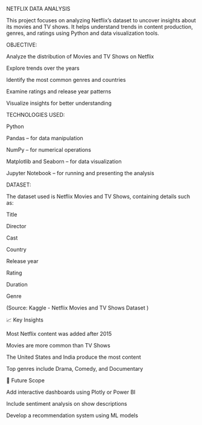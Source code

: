 NETFLIX DATA ANALYSIS

This project focuses on analyzing Netflix’s dataset to uncover insights about its movies and TV shows. It helps understand trends in content production, genres, and ratings using Python and data visualization tools.

OBJECTIVE:

Analyze the distribution of Movies and TV Shows on Netflix

Explore trends over the years

Identify the most common genres and countries

Examine ratings and release year patterns

Visualize insights for better understanding

 TECHNOLOGIES USED:

Python

Pandas – for data manipulation

NumPy – for numerical operations

Matplotlib and Seaborn – for data visualization

Jupyter Notebook – for running and presenting the analysis

 DATASET:

The dataset used is Netflix Movies and TV Shows, containing details such as:

Title

Director

Cast

Country

Release year

Rating

Duration

Genre

(Source: Kaggle - Netflix Movies and TV Shows Dataset
)


📈 Key Insights

Most Netflix content was added after 2015

Movies are more common than TV Shows

The United States and India produce the most content

Top genres include Drama, Comedy, and Documentary

🚀 Future Scope

Add interactive dashboards using Plotly or Power BI

Include sentiment analysis on show descriptions

Develop a recommendation system using ML models
